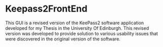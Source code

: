 # Keepass2FrontEnd

This GUI is a revised version of the KeePass2 software application developed for my Thesis in the University Of Edinburgh. 
This revised version was developed to provide solution to various usability issues that were discovered in the original version of the software.
